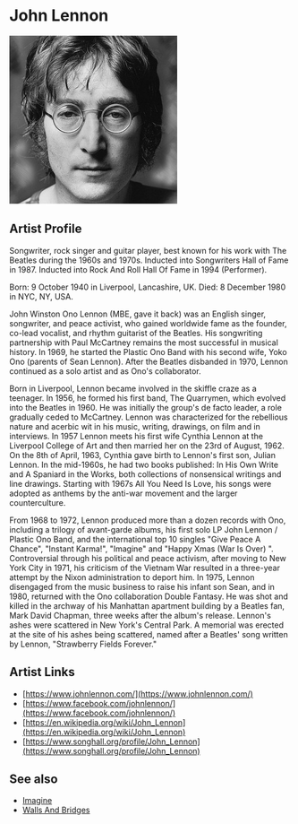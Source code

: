 # John Lennon

![](../../assets/artists/John_Lennon.png)

## Artist Profile

Songwriter, rock singer and guitar player, best known for his work with The Beatles during the 1960s and 1970s. Inducted into Songwriters Hall of Fame in 1987. Inducted into Rock And Roll Hall Of Fame in 1994 (Performer).

Born: 9 October 1940 in Liverpool, Lancashire, UK. 
Died: 8 December 1980 in NYC, NY, USA.

John Winston Ono Lennon (MBE, gave it back) was an English singer, songwriter, and peace activist, who gained worldwide fame as the founder, co-lead vocalist, and rhythm guitarist of the Beatles. His songwriting partnership with Paul McCartney remains the most successful in musical history. In 1969, he started the Plastic Ono Band with his second wife, Yoko Ono (parents of Sean Lennon). After the Beatles disbanded in 1970, Lennon continued as a solo artist and as Ono's collaborator.

Born in Liverpool, Lennon became involved in the skiffle craze as a teenager. In 1956, he formed his first band, The Quarrymen, which evolved into the Beatles in 1960. He was initially the group's de facto leader, a role gradually ceded to McCartney. Lennon was characterized for the rebellious nature and acerbic wit in his music, writing, drawings, on film and in interviews. In 1957 Lennon meets his first wife Cynthia Lennon at the Liverpool College of Art and then married her on the 23rd of August, 1962. On the 8th of April, 1963, Cynthia gave birth to Lennon's first son, Julian Lennon. In the mid-1960s, he had two books published: In His Own Write and A Spaniard in the Works, both collections of nonsensical writings and line drawings. Starting with 1967s All You Need Is Love, his songs were adopted as anthems by the anti-war movement and the larger counterculture.

From 1968 to 1972, Lennon produced more than a dozen records with Ono, including a trilogy of avant-garde albums, his first solo LP John Lennon / Plastic Ono Band, and the international top 10 singles "Give Peace A Chance", "Instant Karma!", "Imagine" and "Happy Xmas (War Is Over) ". Controversial through his political and peace activism, after moving to New York City in 1971, his criticism of the Vietnam War resulted in a three-year attempt by the Nixon administration to deport him. In 1975, Lennon disengaged from the music business to raise his infant son Sean, and in 1980, returned with the Ono collaboration Double Fantasy. He was shot and killed in the archway of his Manhattan apartment building by a Beatles fan, Mark David Chapman, three weeks after the album's release. Lennon's ashes were scattered in New York's Central Park. A memorial was erected at the site of his ashes being scattered, named after a Beatles' song written by Lennon, "Strawberry Fields Forever."

## Artist Links

- [https://www.johnlennon.com/](https://www.johnlennon.com/)
- [https://www.facebook.com/johnlennon/](https://www.facebook.com/johnlennon/)
- [https://en.wikipedia.org/wiki/John_Lennon](https://en.wikipedia.org/wiki/John_Lennon)
- [https://www.songhall.org/profile/John_Lennon](https://www.songhall.org/profile/John_Lennon)


## See also

- [Imagine](Imagine.md)
- [Walls And Bridges](Walls_And_Bridges.md)
